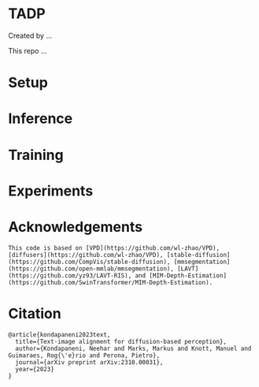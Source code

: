 # TADP

Created by ...

This repo ...

# Setup

# Inference

# Training

# Experiments

# Acknowledgements
```
This code is based on [VPD](https://github.com/wl-zhao/VPD), [diffusers](https://github.com/wl-zhao/VPD), [stable-diffusion](https://github.com/CompVis/stable-diffusion), [mmsegmentation](https://github.com/open-mmlab/mmsegmentation), [LAVT](https://github.com/yz93/LAVT-RIS), and [MIM-Depth-Estimation](https://github.com/SwinTransformer/MIM-Depth-Estimation).
```

# Citation
```
@article{kondapaneni2023text,
  title={Text-image alignment for diffusion-based perception},
  author={Kondapaneni, Neehar and Marks, Markus and Knott, Manuel and Guimaraes, Rog{\'e}rio and Perona, Pietro},
  journal={arXiv preprint arXiv:2310.00031},
  year={2023}
}
```

